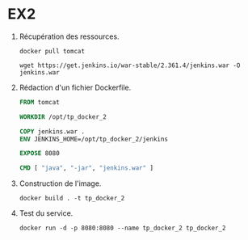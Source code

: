 # EX2

1. Récupération des ressources.
    
    ```
    docker pull tomcat
    ```
    ```
    wget https://get.jenkins.io/war-stable/2.361.4/jenkins.war -O jenkins.war
    ```

2. Rédaction d'un fichier Dockerfile.
    ```Dockerfile
    FROM tomcat

    WORKDIR /opt/tp_docker_2

    COPY jenkins.war .
    ENV JENKINS_HOME=/opt/tp_docker_2/jenkins

    EXPOSE 8080

    CMD [ "java", "-jar", "jenkins.war" ]
    ```

3. Construction de l'image.
    ```
    docker build . -t tp_docker_2
    ```

4. Test du service.
    ```
    docker run -d -p 8080:8080 --name tp_docker_2 tp_docker_2
    ```
